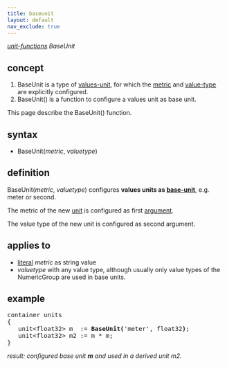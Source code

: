 ```yaml
---
title: baseunit
layout: default
nav_exclude: true
---
```

*[unit-functions](unit-functions) BaseUnit*

## concept

1. BaseUnit is a type of [values-unit](values-unit), for which the [metric](metric) and [value-type](value-type) are explicitly configured.
2. BaseUnit() is a function to configure a values unit as base unit.

This page describe the BaseUnit() function.

## syntax

- BaseUnit(*metric*, *valuetype*)

## definition

BaseUnit(*metric*, *valuetype*) configures **values units as [base-unit](base-unit)**, e.g. meter or second.

The metric of the new [unit](unit) is configured as first [argument](argument).

The value type of the new unit is configured as second argument.

## applies to

- [literal](https://en.wikipedia.org/wiki/Literal_(computer_programming)) *metric* as string value
- *valuetype* with any value type, although usually only value types of the NumericGroup are used in base units.

## example
<pre>
container units
{
   unit&lt;float32&gt; m  := <B>BaseUnit(</B>'meter', float32<B>)</B>;
   unit&lt;float32&gt; m2 := m * m;
}
</pre>
<I> result: configured base unit <B>m</B> and used in a derived unit m2.</I>
